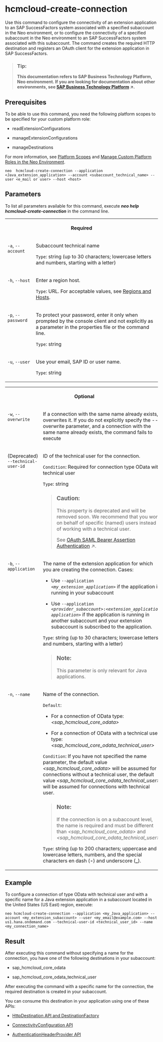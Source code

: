 <!-- loioba4e8bbf0ec4409fae7064bcbbe07e49 -->

# hcmcloud-create-connection

Use this command to configure the connectivity of an extension application to an SAP SuccessFactors system associated with a specified subaccount in the Neo environment, or to configure the connectivity of a specified subaccount in the Neo environment to an SAP SuccessFactors system associated with this subaccount. The command creates the required HTTP destination and registers an OAuth client for the extension application in SAP SuccessFactors.



> ### Tip:  
> **This documentation refers to SAP Business Technology Platform, Neo environment. If you are looking for documentation about other environments, see [SAP Business Technology Platform](https://help.sap.com/viewer/65de2977205c403bbc107264b8eccf4b/Cloud/en-US/6a2c1ab5a31b4ed9a2ce17a5329e1dd8.html "SAP Business Technology Platform (SAP BTP) is an integrated offering comprised of four technology portfolios: database and data management, application development and integration, analytics, and intelligent technologies. The platform offers users the ability to turn data into business value, compose end-to-end business processes, and build and extend SAP applications quickly.") :arrow_upper_right:.**



## Prerequisites

To be able to use this command, you need the following platform scopes to be specified for your custom platform role:

-   readExtensionConfigurations

-   manageExtensionConfigurations

-   manageDestinations


For more information, see [Platform Scopes](https://help.sap.com/viewer/65de2977205c403bbc107264b8eccf4b/Cloud/en-US/f2260746ed8e446fafdeaaa8ab43e307.html) and [Manage Custom Platform Roles in the Neo Environment](https://help.sap.com/viewer/65de2977205c403bbc107264b8eccf4b/Cloud/en-US/ede5f721e78e4d678c87c8a200c564ca.html).



```
neo  hcmcloud-create-connection --application <Java_extension_application> --account <subaccount_technical_name> --user <e_mail or user> --host <host>
```



## Parameters



To list all parameters available for this command, execute ***neo help hcmcloud-create-connection*** in the command line.


<table>
<tr>
<th valign="top" colspan="2">

Required



</th>
</tr>
<tr>
<td valign="top">

`-a`, `--account`



</td>
<td valign="top">

Subaccount technical name

`Type`: string \(up to 30 characters; lowercase letters and numbers, starting with a letter\)



</td>
</tr>
<tr>
<td valign="top">

`-h`, `--host`



</td>
<td valign="top">

Enter a region host.

`Type`: URL. For acceptable values, see [Regions and Hosts](https://help.sap.com/viewer/65de2977205c403bbc107264b8eccf4b/Cloud/en-US/350356d1dc314d3199dca15bd2ab9b0e.html).



</td>
</tr>
<tr>
<td valign="top">

`-p`, `--password`



</td>
<td valign="top">

To protect your password, enter it only when prompted by the console client and not explicitly as a parameter in the properties file or the command line.

`Type`: string



</td>
</tr>
<tr>
<td valign="top">

`-u`, `--user`



</td>
<td valign="top">

Use your email, SAP ID or user name.

`Type`: string



</td>
</tr>
</table>


<table>
<tr>
<th valign="top" colspan="2">

Optional



</th>
</tr>
<tr>
<td valign="top">

`-w`, `--overwrite`



</td>
<td valign="top">

If a connection with the same name already exists, overwrites it. If you do not explicitly specify the --overwrite parameter, and a connection with the same name already exists, the command fails to execute



</td>
</tr>
<tr>
<td valign="top">

\(Deprecated\) `--technical-user-id`



</td>
<td valign="top">

ID of the technical user for the connection.

`Condition`: Required for connection type OData with technical user

`Type`: string

> ### Caution:  
> This property is deprecated and will be removed soon. We recommend that you work on behalf of specific \(named\) users instead of working with a technical user.
> 
> See [OAuth SAML Bearer Assertion Authentication](https://help.sap.com/viewer/cca91383641e40ffbe03bdc78f00f681/Cloud/en-US/c69ea6aacd714ad2ae8ceb5fc3ceea56.html "Create and configure an OAuth SAML Bearer Assertion destination for an application in the Cloud Foundry environment.") :arrow_upper_right:.



</td>
</tr>
<tr>
<td valign="top">

`-b`, `--application`



</td>
<td valign="top">

The name of the extension application for which you are creating the connection. Cases:

-   Use <code>--application <i class="varname">&lt;my_extension_application&gt;</i></code> if the application is running in your subaccount

-   Use <code>--application <i class="varname">&lt;provider_subaccount&gt;</i>:<i class="varname">&lt;extension_application application&gt;</i></code> if the application is running in another subaccount and your extension subaccount is subscribed to the application.


`Type`: string \(up to 30 characters; lowercase letters and numbers, starting with a letter\)

> ### Note:  
> This parameter is only relevant for Java applications.



</td>
</tr>
<tr>
<td valign="top">

`-n`, `--name`



</td>
<td valign="top">

Name of the connection.

`Default`:

-   For a connection of OData type: *<sap\_hcmcloud\_core\_odata\>*

-   For a connection of OData with a technical user type: *<sap\_hcmcloud\_core\_odata\_technical\_user\>*


`Condition`: If you have not specified the name parameter, the default value *<sap\_hcmcloud\_core\_odata\>* will be assumed for connections without a technical user, the default value *<sap\_hcmcloud\_core\_odata\_technical\_user\>* will be assumed for connections with technical user.

> ### Note:  
> If the connection is on a subaccount level, the name is required and must be different than *<sap\_hcmcloud\_core\_odata\>* and *<sap\_hcmcloud\_core\_odata\_technical\_user\>*.

`Type`: string \(up to 200 characters; uppercase and lowercase letters, numbers, and the special characters en dash \(**\-**\) and underscore \(**\_**\).



</td>
</tr>
</table>



## Example

To configure a connection of type OData with technical user and with a specific name for a Java extension application in a subaccount located in the United States \(US East\) region, execute:

```
neo hcmcloud-create-connection --application <my_Java_application> --account <my_extension_subaccount> --user <my_email@example.com> --host us1.hana.ondemand.com --technical-user-id <technical_user_id> --name <my_connection_name>
```



<a name="loioba4e8bbf0ec4409fae7064bcbbe07e49__section_ymd_t5z_gbb"/>

## Result

After executing this command without specifying a name for the connection, you have one of the following destinations in your subaccount:

-   sap\_hcmcloud\_core\_odata

-   sap\_hcmcloud\_core\_odata\_technical\_user


After executing the command with a specific name for the connection, the required destination is created in your subaccount.

You can consume this destination in your application using one of these APIs:

-   [HttpDestination API and DestinationFactory](https://help.sap.com/viewer/cca91383641e40ffbe03bdc78f00f681/Cloud/en-US/462dbffef4614044b5c727c9de37672e.html)

-   [ConnectivityConfiguration API](https://help.sap.com/viewer/cca91383641e40ffbe03bdc78f00f681/Cloud/en-US/4da3b13c88ce4220bbd56a4361799668.html)

-   [AuthenticationHeaderProvider API](https://help.sap.com/viewer/cca91383641e40ffbe03bdc78f00f681/Cloud/en-US/df6c1ffd39f0451594d737cf7638ce00.html)


